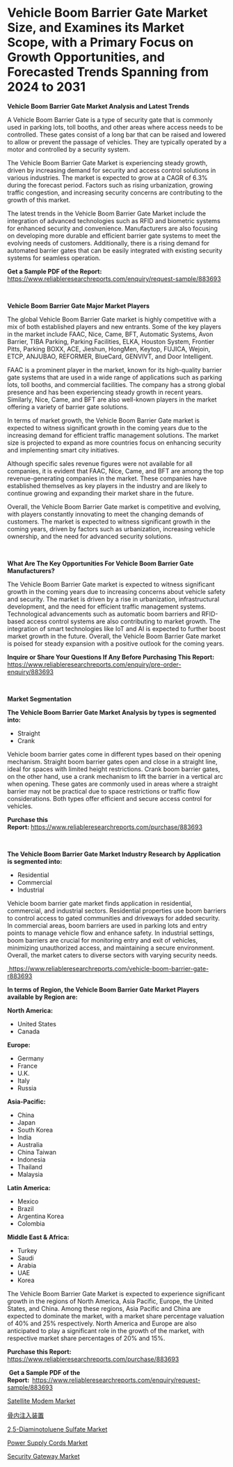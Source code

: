 <p><h1>Vehicle Boom Barrier Gate Market Size, and Examines its Market Scope, with a Primary Focus on Growth Opportunities, and Forecasted Trends Spanning from 2024 to 2031</h1></p><p><strong>Vehicle Boom Barrier Gate Market Analysis and Latest Trends</strong></p>
<p><p>A Vehicle Boom Barrier Gate is a type of security gate that is commonly used in parking lots, toll booths, and other areas where access needs to be controlled. These gates consist of a long bar that can be raised and lowered to allow or prevent the passage of vehicles. They are typically operated by a motor and controlled by a security system.</p><p>The Vehicle Boom Barrier Gate Market is experiencing steady growth, driven by increasing demand for security and access control solutions in various industries. The market is expected to grow at a CAGR of 6.3% during the forecast period. Factors such as rising urbanization, growing traffic congestion, and increasing security concerns are contributing to the growth of this market.</p><p>The latest trends in the Vehicle Boom Barrier Gate Market include the integration of advanced technologies such as RFID and biometric systems for enhanced security and convenience. Manufacturers are also focusing on developing more durable and efficient barrier gate systems to meet the evolving needs of customers. Additionally, there is a rising demand for automated barrier gates that can be easily integrated with existing security systems for seamless operation.</p></p>
<p><strong>Get a Sample PDF of the Report:&nbsp;</strong> <a href="https://www.reliableresearchreports.com/enquiry/request-sample/883693">https://www.reliableresearchreports.com/enquiry/request-sample/883693</a></p>
<p>&nbsp;</p>
<p><strong>Vehicle Boom Barrier Gate Major Market Players</strong></p>
<p><p>The global Vehicle Boom Barrier Gate market is highly competitive with a mix of both established players and new entrants. Some of the key players in the market include FAAC, Nice, Came, BFT, Automatic Systems, Avon Barrier, TIBA Parking, Parking Facilities, ELKA, Houston System, Frontier Pitts, Parking BOXX, ACE, Jieshun, HongMen, Keytop, FUJICA, Wejoin, ETCP, ANJUBAO, REFORMER, BlueCard, GENVIVT, and Door Intelligent.</p><p>FAAC is a prominent player in the market, known for its high-quality barrier gate systems that are used in a wide range of applications such as parking lots, toll booths, and commercial facilities. The company has a strong global presence and has been experiencing steady growth in recent years. Similarly, Nice, Came, and BFT are also well-known players in the market offering a variety of barrier gate solutions.</p><p>In terms of market growth, the Vehicle Boom Barrier Gate market is expected to witness significant growth in the coming years due to the increasing demand for efficient traffic management solutions. The market size is projected to expand as more countries focus on enhancing security and implementing smart city initiatives.</p><p>Although specific sales revenue figures were not available for all companies, it is evident that FAAC, Nice, Came, and BFT are among the top revenue-generating companies in the market. These companies have established themselves as key players in the industry and are likely to continue growing and expanding their market share in the future.</p><p>Overall, the Vehicle Boom Barrier Gate market is competitive and evolving, with players constantly innovating to meet the changing demands of customers. The market is expected to witness significant growth in the coming years, driven by factors such as urbanization, increasing vehicle ownership, and the need for advanced security solutions.</p></p>
<p>&nbsp;</p>
<p><strong>What Are The Key Opportunities For Vehicle Boom Barrier Gate Manufacturers?</strong></p>
<p><p>The Vehicle Boom Barrier Gate market is expected to witness significant growth in the coming years due to increasing concerns about vehicle safety and security. The market is driven by a rise in urbanization, infrastructural development, and the need for efficient traffic management systems. Technological advancements such as automatic boom barriers and RFID-based access control systems are also contributing to market growth. The integration of smart technologies like IoT and AI is expected to further boost market growth in the future. Overall, the Vehicle Boom Barrier Gate market is poised for steady expansion with a positive outlook for the coming years.</p></p>
<p><strong>Inquire or Share Your Questions If Any Before Purchasing This Report:</strong> <a href="https://www.reliableresearchreports.com/enquiry/pre-order-enquiry/883693">https://www.reliableresearchreports.com/enquiry/pre-order-enquiry/883693</a></p>
<p>&nbsp;</p>
<p><strong>Market Segmentation</strong></p>
<p><strong>The Vehicle Boom Barrier Gate Market Analysis by types is segmented into:</strong></p>
<p><ul><li>Straight</li><li>Crank</li></ul></p>
<p><p>Vehicle boom barrier gates come in different types based on their opening mechanism. Straight boom barrier gates open and close in a straight line, ideal for spaces with limited height restrictions. Crank boom barrier gates, on the other hand, use a crank mechanism to lift the barrier in a vertical arc when opening. These gates are commonly used in areas where a straight barrier may not be practical due to space restrictions or traffic flow considerations. Both types offer efficient and secure access control for vehicles.</p></p>
<p><strong>Purchase this Report:&nbsp;</strong><a href="https://www.reliableresearchreports.com/purchase/883693">https://www.reliableresearchreports.com/purchase/883693</a></p>
<p>&nbsp;</p>
<p><strong>The Vehicle Boom Barrier Gate Market Industry Research by Application is segmented into:</strong></p>
<p><ul><li>Residential</li><li>Commercial</li><li>Industrial</li></ul></p>
<p><p>Vehicle boom barrier gate market finds application in residential, commercial, and industrial sectors. Residential properties use boom barriers to control access to gated communities and driveways for added security. In commercial areas, boom barriers are used in parking lots and entry points to manage vehicle flow and enhance safety. In industrial settings, boom barriers are crucial for monitoring entry and exit of vehicles, minimizing unauthorized access, and maintaining a secure environment. Overall, the market caters to diverse sectors with varying security needs.</p></p>
<p><a href="https://www.reliableresearchreports.com/vehicle-boom-barrier-gate-r883693">&nbsp;https://www.reliableresearchreports.com/vehicle-boom-barrier-gate-r883693</a></p>
<p><strong>In terms of Region, the Vehicle Boom Barrier Gate Market Players available by Region are:</strong></p>
<p>
    <p> <strong> North America: </strong>
        <ul>
            <li>United States</li>
            <li>Canada</li>
        </ul>
        </p> 
    <p> <strong> Europe: </strong>
        <ul>
            <li>Germany</li>
            <li>France</li>
            <li>U.K.</li>
            <li>Italy</li>
            <li>Russia</li>
        </ul>
        </p> 
    <p> <strong> Asia-Pacific: </strong>
        <ul>
            <li>China</li>
            <li>Japan</li>
            <li>South Korea</li>
            <li>India</li>
            <li>Australia</li>
            <li>China Taiwan</li>
            <li>Indonesia</li>
            <li>Thailand</li>
            <li>Malaysia</li>
        </ul>
        </p> 
    <p> <strong> Latin America: </strong>
        <ul>
            <li>Mexico</li>
            <li>Brazil</li>
            <li>Argentina Korea</li>
            <li>Colombia</li>
        </ul>
        </p> 
    <p> <strong> Middle East & Africa: </strong>
        <ul>
            <li>Turkey</li>
            <li>Saudi</li>
            <li>Arabia</li>
            <li>UAE</li>
            <li>Korea</li>
        </ul>
    </p>
    </p>
<p><p>The Vehicle Boom Barrier Gate Market is expected to experience significant growth in the regions of North America, Asia Pacific, Europe, the United States, and China. Among these regions, Asia Pacific and China are expected to dominate the market, with a market share percentage valuation of 40% and 25% respectively. North America and Europe are also anticipated to play a significant role in the growth of the market, with respective market share percentages of 20% and 15%.</p></p>
<p><strong>Purchase this Report: </strong><a href="https://www.reliableresearchreports.com/purchase/883693">https://www.reliableresearchreports.com/purchase/883693</a></p>
<p>&nbsp;<strong>Get a Sample PDF of the Report:&nbsp;&nbsp;</strong><a href="https://www.reliableresearchreports.com/enquiry/request-sample/883693">https://www.reliableresearchreports.com/enquiry/request-sample/883693</a></p>
<p><strong></strong></p>
<p><p><a href="https://github.com/howellLesch2002/Market-Research-Report-List-1/blob/main/satellite-modem-market.md">Satellite Modem Market</a></p><p><a href="https://medium.com/@susanjprice2023/%E3%82%B0%E3%83%AD%E3%83%BC%E3%83%90%E3%83%AB%E9%AA%A8%E5%86%85%E6%B3%A8%E5%85%A5%E8%A3%85%E7%BD%AE%E5%B8%82%E5%A0%B4-%E5%BF%9C%E7%94%A8-%E3%82%A8%E3%83%B3%E3%83%89%E3%83%A6%E3%83%BC%E3%82%B9%E6%A5%AD%E7%95%8C-%E3%82%BF%E3%82%A4%E3%83%97-%E8%A3%85%E7%BD%AE-%E5%9C%B0%E5%9F%9F%E3%81%AB%E7%84%A6%E7%82%B9%E3%82%92%E5%BD%93%E3%81%A6%E3%81%9F%E5%88%86%E6%9E%90%E3%81%A8%E4%BA%88%E6%B8%AC-2024%E5%B9%B4%E3%81%8B%E3%82%892031%E5%B9%B4%E3%81%BE%E3%81%A7-00efd8d42bf2">骨内注入装置</a></p><p><a href="https://www.linkedin.com/pulse/25-diaminotoluene-sulfate-market-report-product-type-industrial-gradepharmaceutical-u5m7e">2,5-Diaminotoluene Sulfate Market</a></p><p><a href="https://issuu.com/reportprime-2/docs/power-supply-cords-market-size-2030.pptx">Power Supply Cords Market</a></p><p><a href="https://github.com/awicka1/Market-Research-Report-List-1/blob/main/security-gateway-market.md">Security Gateway Market</a></p></p>